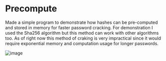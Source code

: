 # Precompute

Made a simple program to demonstrate how hashes can be pre-computed and stored in memory for faster password cracking. For demonstration I used the Sha256 algorithm but this method can work with other algorithms too. As of right now this method of craking is very impractical since it would require exponential memory and computation usage for longer passwords.

![image](https://github.com/jub0t/Precompute/assets/57962439/ceffb4ca-387b-4a1c-b724-0978a47d12f6)
